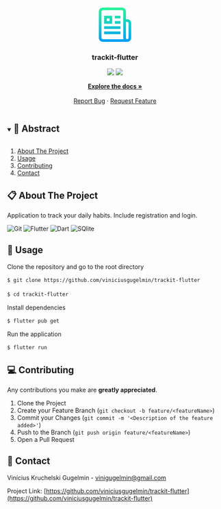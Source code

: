<p align="center">
  <a href="https://github.com/viniciusgugelmin/trackit-flutter">
    <img src="readme.png" alt="readme-logo" width="80" height="80">
  </a>

  <h3 align="center">
    trackit-flutter
  </h3>
  <p align="center">
    <img src="https://img.shields.io/badge/author-viniciusgugelmin-1E90FF?style=flat-square" />
    <img src="https://img.shields.io/github/languages/count/viniciusgugelmin/trackit-flutter?color=1E90FF&style=flat-square" />
  </p>
  <p align="center">
    <a href="https://github.com/viniciusgugelmin/trackit-flutter/blob/master/README.md"><strong>Explore the docs »</strong></a>
    <br />
    <br />
    <a href="https://github.com/viniciusgugelmin/trackit-flutter/issues">Report Bug</a>
    ·
    <a href="https://github.com/viniciusgugelmin/trackit-flutter/issues">Request Feature</a>
  </p>
</p>

<details open="open">
  <summary><h2 style="display: inline-block">📜 Abstract</h2></summary>
  <ol>
    <li>
      <a href="#about-the-project">About The Project</a>
    </li>
    <li><a href="#usage">Usage</a></li>
    <li><a href="#contributing">Contributing</a></li>
    <li><a href="#contact">Contact</a></li>
  </ol>
</details>

## 📋 About The Project

Application to track your daily habits. Include registration and login.

![Git](https://img.shields.io/badge/git-%23F05033.svg?style=for-the-badge&logo=git&logoColor=white)
![Flutter](https://img.shields.io/badge/Flutter-02569B?style=for-the-badge&logo=flutter&logoColor=white)
![Dart](https://img.shields.io/badge/Dart-2E76FF?style=for-the-badge&logo=dart&logoColor=white)
![SQlite](https://img.shields.io/badge/SQLite-07405E?style=for-the-badge&logo=sqlite&logoColor=white)


## 🏁 Usage

Clone the repository and go to the root directory

```bash
$ git clone https://github.com/viniciusgugelmin/trackit-flutter

$ cd trackit-flutter
```

Install dependencies

```bash
$ flutter pub get
```

Run the application

```bash
$ flutter run
```

## 💻 Contributing

Any contributions you make are **greatly appreciated**.

1. Clone the Project
2. Create your Feature Branch (`git checkout -b feature/<featureName>`)
3. Commit your Changes (`git commit -m '<Description of the feature added>'`)
4. Push to the Branch (`git push origin feature/<featureName>`)
5. Open a Pull Request

## 📧 Contact

Vinícius Kruchelski Gugelmin - vinigugelmin@gmail.com

Project Link: [https://github.com/viniciusgugelmin/trackit-flutter](https://github.com/viniciusgugelmin/trackit-flutter)